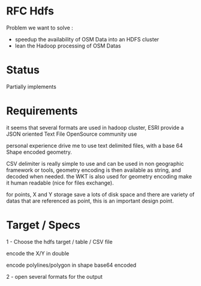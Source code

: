 # RFC Hdfs


Problem we want to solve :

- speedup the availability of OSM Data into an HDFS cluster
- lean the Hadoop processing of OSM Datas

# Status

Partially implements

# Requirements

it seems that several formats are used in hadoop cluster, 
ESRI provide a JSON oriented Text File
OpenSource community use

personal experience drive me to use text delimited files, with a base 64 Shape encoded geometry.

CSV delimiter is really simple to use and can be used in non geographic framework or tools, geometry encoding is then available as string, and decoded when needed. the WKT is also used for geometry encoding make it human readable (nice for files exchange).

for points, X and Y storage save a lots of disk space and there are variety of datas that are referenced as point, this is an important design point.

# Target / Specs

1 - 
Choose the hdfs target / table / CSV file

encode the X/Y in double

encode polylines/polygon in shape base64 encoded

2 - open several formats for the output

